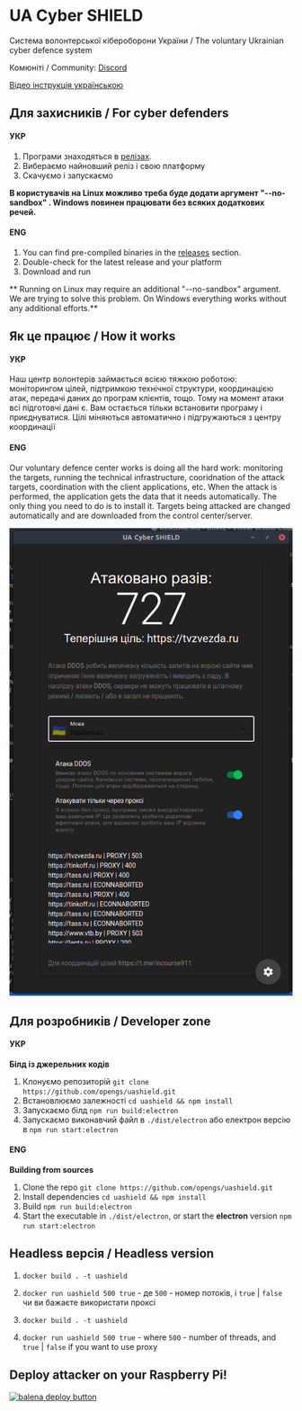 # UA Cyber SHIELD
Система волонтерської кібероборони України  / The voluntary Ukrainian cyber defence system

Комюніті / Community: [Discord](https://discord.gg/7BfJ9JKQ98)

[Відео інструкція українською](https://youtu.be/snTzpRt7a5k)

## Для захисників / For cyber defenders
#### УКР
1. Програми знаходяться в [релізах](https://github.com/opengs/uashield/releases).
2. Вибераємо найновший реліз і свою платформу
3. Скачуємо і запускаємо

**В користувачів на Linux можливо треба буде додати аргумент "--no-sandbox" . Windows повинен працювати без всяких додаткових речей.**

#### ENG
1. You can find pre-compiled binaries in the [releases](https://github.com/opengs/uashield/releases) section.
2. Double-check for the latest release and your platform
3. Download and run

** Running on Linux may require an additional "--no-sandbox" argument. We are trying to solve this problem. On Windows everything works without any additional efforts.**

## Як це працює / How it works
#### УКР
Наш центр волонтерів займається всією тяжкою роботою: моніторингом цілей, підтримкою технічної структури, координацією атак, передачі даних до програм клієнтів, тощо. Тому на момент атаки всі підготовчі дані є. Вам остається тільки встановити програму і приєднуватися. Цілі міняються автоматично і підгружаються з центру координації

#### ENG
Our voluntary defence center works is doing all the hard work: monitoring the targets, running the technical infrastructure, cooridnation of the attack targets, coordination with the client applications, etc. When the attack is performed, the application gets the data that it needs automatically. The only thing you need to do is to install it. Targets being attacked are changed automatically and are downloaded from the control center/server.

![A working example](docs/working.png)

## Для розробників / Developer zone
#### УКР
**Білд із джерельних кодів**
1. Клонуємо репозиторій `git clone https://github.com/opengs/uashield.git`
2. Встановлюємо залежності `cd uashield && npm install`
3. Запускаємо білд `npm run build:electron`
4. Запускаємо виконавчий файл в `./dist/electron` або електрон версію в `npm run start:electron`

#### ENG
**Building from sources**
1. Clone the repo `git clone https://github.com/opengs/uashield.git`
2. Install dependencies `cd uashield && npm install`
3. Build `npm run build:electron`
4. Start the executable in `./dist/electron`, or start the **electron** version `npm run start:electron`

## Headless версія / Headless version
1. `docker build . -t uashield`
2. `docker run uashield 500 true` - де `500` - номер потоків, і `true` | `false` чи ви бажаєте використати проксі

1. `docker build . -t uashield`
2. `docker run uashield 500 true` - where `500` - number of threads, and `true` | `false` if you want to use proxy


## Deploy attacker on your Raspberry Pi!
[![balena deploy button](https://www.balena.io/deploy.svg)](https://dashboard.balena-cloud.com/deploy?repoUrl=https://github.com/opengs/uashield)
